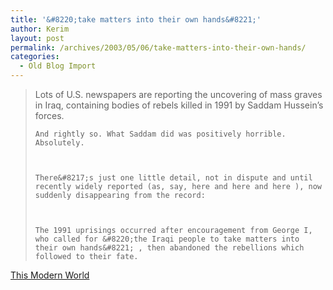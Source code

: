 ```yaml
---
title: '&#8220;take matters into their own hands&#8221;'
author: Kerim
layout: post
permalink: /archives/2003/05/06/take-matters-into-their-own-hands/
categories:
  - Old Blog Import
---
```


>   Lots of U.S. newspapers are reporting the uncovering of mass graves in Iraq, containing bodies of rebels killed in 1991 by Saddam Hussein&#8217;s forces.  
>   
>   
>     And rightly so. What Saddam did was positively horrible. Absolutely.
>   
>   
>   
>     There&#8217;s just one little detail, not in dispute and until recently widely reported (as, say, here and here and here ), now suddenly disappearing from the record:
>   
>   
>   
>     The 1991 uprisings occurred after encouragement from George I, who called for &#8220;the Iraqi people to take matters into their own hands&#8221; , then abandoned the rebellions which followed to their fate.
>   


<a href="http://www.thismodernworld.com/weblog/mtarchives/week_2003_05_04.html#000559" onclick="_gaq.push(['_trackEvent', 'outbound-article', 'http://www.thismodernworld.com/weblog/mtarchives/week_2003_05_04.html#000559', 'This Modern World']);" >This Modern World</a>

